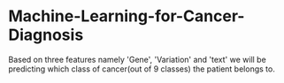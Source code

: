 # Machine-Learning-for-Cancer-Diagnosis
Based on three features namely 'Gene', 'Variation' and 'text' we will be predicting which class of cancer(out of 9 classes) the patient belongs to.
